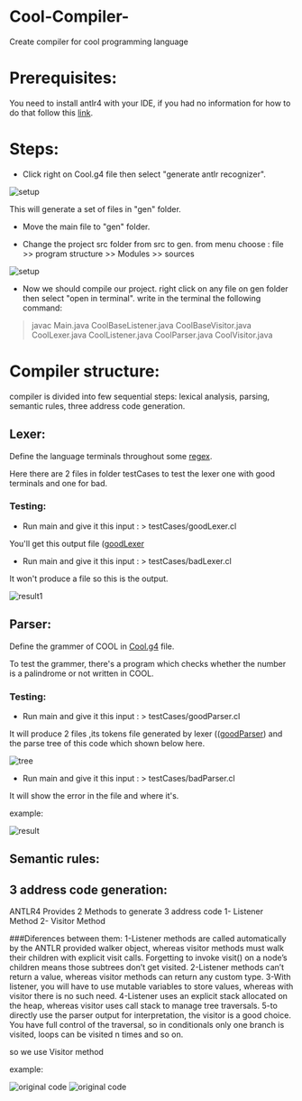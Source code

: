 # Cool-Compiler-
  Create compiler for cool programming language

# Prerequisites:
  You need to install antlr4 with your IDE, if you had no information for how to do that follow this [link](https://github.com/antlr/antlr4/blob/master/doc/java-target.md).


# Steps:

  * Click right on Cool.g4 file then select "generate antlr recognizer".
  
  ![setup](https://i.ibb.co/V2RQXSX/Capture.png)
  
  This will generate a set of files in "gen" folder.

  * Move the main file to "gen" folder.
  
  * Change the project src folder from src to gen.
  from menu choose : file >> program structure >> Modules >> sources
  
  ![setup](https://i.ibb.co/DR7Xsrn/Capture.png)

  * Now we should compile our project. 
   right click on any file on gen folder then select "open in terminal".
   write in the terminal the following command:
   
   >javac Main.java CoolBaseListener.java CoolBaseVisitor.java CoolLexer.java CoolListener.java CoolParser.java CoolVisitor.java


# Compiler structure: 

  compiler is divided into few sequential steps: lexical analysis, parsing, semantic rules, three address code generation.

## Lexer:

   Define the language terminals throughout some [regex](https://www.rexegg.com/regex-quickstart.html).

   Here there are 2 files in folder testCases to test the lexer one with good terminals and one for bad.
  
### Testing:

  - Run main and give it this input :  > testCases/goodLexer.cl 
  
  You'll get this output file ([goodLexer](https://github.com/Wafaaismail/Cool-Compiler-/blob/master/output/good.cl-lex)

  - Run main and give it this input :  > testCases/badLexer.cl
  
  It won't produce a file so this is the output.
  
  ![result1](https://i.ibb.co/V9r4TTk/Capture.png)
  
## Parser:
  
  Define the grammer of COOL in [Cool.g4](https://github.com/Wafaaismail/Cool-Compiler-/blob/master/src/Cool.g4) file.
  
  To test the grammer, there's a program which checks whether the number is a palindrome or not written in COOL. 
 
### Testing:

   - Run main and give it this input :  > testCases/goodParser.cl 
   
   It will produce 2 files ,its tokens file generated by lexer (([goodParser](https://github.com/Wafaaismail/Cool-Compiler-/blob/master/output/goodParser.cl-lex)) and the parse tree of this code which shown below here.
   
   ![tree](https://github.com/Wafaaismail/Cool-Compiler-/blob/master/output/parseTree.png)
   


  - Run main and give it this input :  > testCases/badParser.cl
  
  It will show the error in the file and where it's.
  
 example:
  
  ![result](https://i.imgur.com/WcXw5UQ.png)
  
## Semantic rules:

## 3 address code generation:
ANTLR4 Provides 2 Methods to generate 3 address code
1- Listener Method
2- Visitor Method

###Diferences between them:
1-Listener methods are called automatically by the ANTLR provided walker object, whereas visitor methods must walk their children with explicit visit calls. Forgetting to invoke visit() on a node’s children means those subtrees don’t get visited.
2-Listener methods can’t return a value, whereas visitor methods can return any custom type. 
3-With listener, you will have to use mutable variables to store values, whereas with visitor there is no such need.
4-Listener uses an explicit stack allocated on the heap, whereas visitor uses call stack to manage tree traversals.
5-to directly use the parser output for interpretation, the visitor is a good choice. You have full control of the traversal, so in conditionals only one branch is visited, loops can be visited n times and so on.

so we use Visitor method

example:
  
![original code](https://i.imgur.com/K3tIIE9.png)
![original code](https://i.imgur.com/tLbF9Z0.png)

